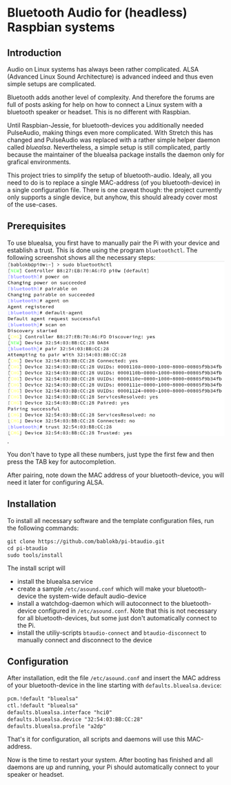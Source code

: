 Bluetooth Audio for (headless) Raspbian systems
===============================================

Introduction
------------

Audio on Linux systems has always been rather complicated. ALSA (Advanced
Linux Sound Architecture) is advanced indeed and thus even simple
setups are complicated.

Bluetooth adds another level of complexity. And therefore the forums are
full of posts asking for help on how to connect a Linux system with a
bluetooth speaker or headset. This is no different with Raspbian.

Until Raspbian-Jessie, for bluetooth-devices you additionally needed
PulseAudio, making things even more complicated. With Stretch this has
changed and PulseAudio was replaced with a rather simple helper daemon
called *bluealsa*. Nevertheless, a simple setup is still complicated,
partly because the maintainer of the bluealsa package installs the
daemon only for grafical environments.

This project tries to simplify the setup of bluetooth-audio. Idealy, all
you need to do is to replace a single MAC-address (of you bluetooth-device)
in a single configuration file. There is one caveat though: the project
currently only supports a single device, but anyhow, this should already
cover most of the use-cases.


Prerequisites
-------------

To use bluealsa, you first have to manually pair the Pi with your device
and establish a trust. This is done using the program `bluetoothctl`. The
following screenshot shows all the necessary steps:
![](images/pairing.png "pairing the device and establishing trust").

You don't have to type all these numbers, just type the first few and then press
the TAB key for autocompletion.

After pairing, note down the MAC address of your bluetooth-device, you will
need it later for configuring ALSA.


Installation
------------

To install all necessary software and the template configuration files, run
the following commands:

    git clone https://github.com/bablokb/pi-btaudio.git
    cd pi-btaudio
    sudo tools/install

The install script will

  - install the bluealsa.service
  - create a sample `/etc/asound.conf` which will make your bluetooth-device
    the system-wide default audio-device
  - install a watchdog-daemon which will autoconnect to the bluetooth-device
    configured in `/etc/asound.conf`. Note that this is not necessary for
    all bluetooth-devices, but some just don't automatically connect to the Pi.
  - install the utiliy-scripts `btaudio-connect` and `btaudio-disconnect`
    to manually connect and disconnect to the device


Configuration
-------------

After installation, edit the file `/etc/asound.conf` and insert the MAC
address of your bluetooth-device in the line starting with
`defaults.bluealsa.device`:

    pcm.!default "bluealsa"
    ctl.!default "bluealsa"
    defaults.bluealsa.interface "hci0"
    defaults.bluealsa.device "32:54:03:BB:CC:28"
    defaults.bluealsa.profile "a2dp"

That's it for configuration, all scripts and daemons will use this MAC-address.

Now is the time to restart your system. After booting has finished and all
daemons are up and running, your Pi should automatically connect to your
speaker or headset.
